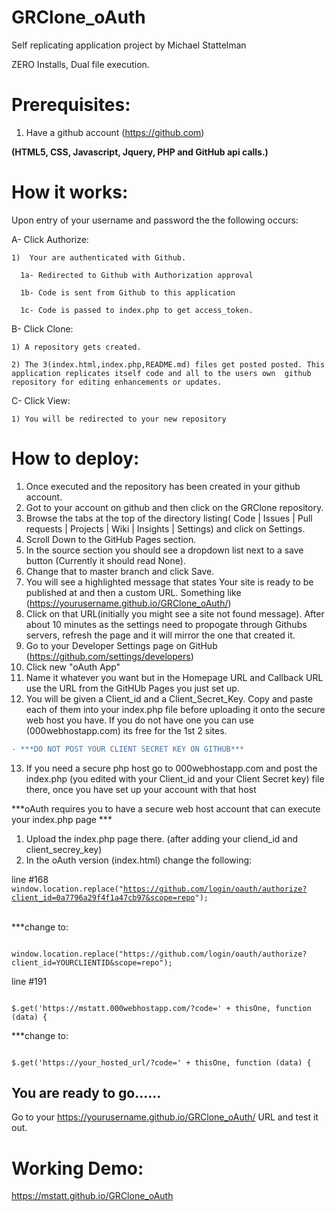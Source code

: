 # GRClone_oAuth
Self replicating application project by Michael Stattelman

ZERO Installs, Dual file execution. 

# Prerequisites: 
1) Have a github account (https://github.com) 

**(HTML5, CSS, Javascript, Jquery, PHP and GitHub api calls.)**

# How it works: 
Upon entry of your username and password the the following occurs:

A- Click Authorize:

    1)  Your are authenticated with Github.
    
      1a- Redirected to Github with Authorization approval
      
      1b- Code is sent from Github to this application
      
      1c- Code is passed to index.php to get access_token.
      
B- Click Clone:      

    1) A repository gets created. 
    
    2) The 3(index.html,index.php,README.md) files get posted posted. This application replicates itself code and all to the users own  github repository for editing enhancements or updates.
    
C- Click View:

    1) You will be redirected to your new repository
    

# How to deploy:
1) Once executed and the repository has been created in your github account.
2) Got to your account on github and then click on the GRClone repository.
3) Browse the tabs at the top of the directory listing( Code | Issues | Pull requests | Projects | Wiki | Insights | Settings) and click on Settings.
4) Scroll Down to the GitHub Pages section.
5) In the source section you should see a dropdown list next to a save button (Currently it should read None).
6) Change that to master branch and click Save.
7) You will see a highlighted message that states Your site is ready to be published at and then a custom URL.
    Something like (https://yourusername.github.io/GRClone_oAuth/)
8) Click on that URL(initially you might see a site not found message). After about 10 minutes as the settings need to propogate through Githubs servers, refresh the page and it will mirror the one that created it.
9) Go to your Developer Settings page on GitHub (https://github.com/settings/developers)
10) Click new "oAuth App"
11) Name it whatever you want but in the Homepage URL and Callback URL use the URL from the GitHUb Pages you just set up.
12) You will be given a Client_id and a Client_Secret_Key. Copy and paste each of them into your index.php file before uploading it onto the secure web host you have. If you do not have one you can use (000webhostapp.com) its free for the 1st 2 sites.
```diff
- ***DO NOT POST YOUR CLIENT SECRET KEY ON GITHUB***
```
13) If you need a secure php host go to 000webhostapp.com and post the index.php (you edited with your Client_id and your Client Secret key) file there, once you have set up your account with that host

***oAuth requires you to have a secure web host account that can execute your index.php page ***
1) Upload the index.php page there. (after adding your cliend_id and client_secrey_key)
2) In the oAuth version (index.html) change the following:

line #168
<code>
window.location.replace("https://github.com/login/oauth/authorize?client_id=0a7796a29f4f1a47cb97&scope=repo");    
</code>   
***change to:

<code>
window.location.replace("https://github.com/login/oauth/authorize?client_id=YOURCLIENTID&scope=repo");    
</code>    

line #191

<code>
$.get('https://mstatt.000webhostapp.com/?code=' + thisOne, function (data) {
</code>


***change to:

<code>
$.get('https://your_hosted_url/?code=' + thisOne, function (data) {
</code>


## You are ready to go......
Go to your https://yourusername.github.io/GRClone_oAuth/ URL and test it out.



# Working Demo:
https://mstatt.github.io/GRClone_oAuth


